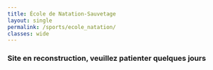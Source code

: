 ```yaml
---
title: École de Natation-Sauvetage
layout: single
permalink: /sports/ecole_natation/
classes: wide
---
```

### Site en reconstruction, veuillez patienter quelques jours
## 